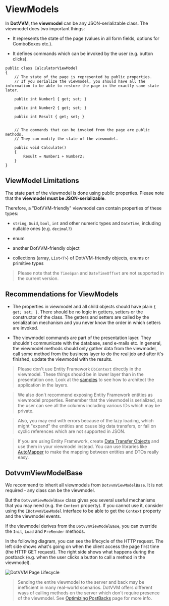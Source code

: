 # ViewModels

In **DotVVM**, the **viewmodel** can be any JSON-serializable class. The viewmodel does two important things:

+ It represents the state of the page (values in all form fields, options for ComboBoxes etc.).

+ It defines commands which can be invoked by the user (e.g. button clicks). 

```CSHARP
public class CalculatorViewModel 
{
    // The state of the page is represented by public properties.
    // If you serialize the viewmodel, you should have all the information to be able to restore the page in the exactly same state later.

    public int Number1 { get; set; }

    public int Number2 { get; set; }

    public int Result { get; set; }


    // The commands that can be invoked from the page are public methods.
    // They can modify the state of the viewmodel.

    public void Calculate() 
    {
        Result = Number1 + Number2;
    }
}
```

## ViewModel Limitations

The state part of the viewmodel is done using public properties. Please note that the **viewmodel must be JSON-serializable**. 

Therefore, a "DotVVM-friendly" viewmodel can contain properties of these types:

* `string`, `Guid`, `bool`, `int` and other numeric types and `DateTime`, including nullable ones (e.g. `decimal?`)

* enum

* another DotVVM-friendly object

* collections (array, `List<T>`) of DotVVM-friendly objects, enums or primitive types

> Please note that the `TimeSpan` and `DateTimeOffset` are not supported in the current version. 

## Recommendations for ViewModels

+ The properties in viewmodel and all child objects should have plain `{ get; set; }`. There should be no logic in getters, setters or the constructor of the class. The getters and setters are called by the serialization mechanism and you never know the order in which setters are invoked.

+ The viewmodel commands are part of the presentation layer. They shouldn't communicate with the database, send e-mails etc. 
In general, the viewmodel methods should only gather data from the viewmodel, call some method from the business layer to do  the real job and after it's finished, update the viewmodel with the results. 

> Please don't use Entity Framework `DbContext` directly in the viewmodel. These things should be in lower layer than in the presentation one. Look at the [samples](/docs/samples) to see how to architect the application in the layers.

> We also don't recommend exposing Entity Framework entities as viewmodel properties. Remember that the viewmodel is serialized, so the user can see all the columns including various IDs which may be private. 

> Also, you may end with errors because of the lazy loading, which might "expand" the entities and cause big data transfers, or fail on cyclic references which are not supported in JSON.  

> If you are using Entity Framework, create [Data Transfer Objects](https://en.wikipedia.org/wiki/Data_transfer_object) and use them in your viewmodel instead. You can use libraries like [AutoMapper](http://automapper.org/) to make the mapping between entities and DTOs really easy.


## DotvvmViewModelBase

We recommend to inherit all viewmodels from `DotvvmViewModelBase`. It is not required - any class can be the viewmodel. 

But the `DotvvmViewModelBase` class gives you several useful mechanisms that you may need (e.g. the `Context` property). If you cannot use it, consider using the `IDotvvmViewModel` interface to be able to get the `Context` property and the viewmodel events.

If the viewmodel derives from the `DotvvmViewModelBase`, you can override the `Init`, `Load` and `PreRender` methods. 

In the following diagram, you can see the lifecycle of the HTTP request. The left side shows what's going on when the client access the page first time (the HTTP GET request). The right side shows what happens during the postback (e.g. when the user clicks a button to call a method in the viewmodel).

<p><img src="{imageDir}basics-viewmodels-img1.png" alt="DotVVM Page Lifecycle" /></p>

> Sending the entire viewmodel to the server and back may be inefficient in many real-world scenarios. DotVVM offers different ways of calling methods on the server which don't require presence of the viewmodel. See [Optimizing PostBacks](/docs/tutorials/basics-optimizing-postbacks/{branch}) page for more info.
